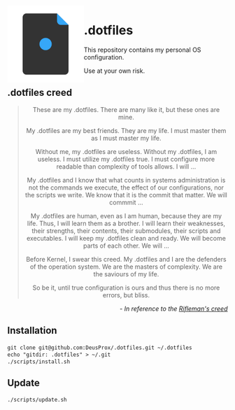 <img align="left" width="175" src=".assets/dotfile.svg" />

# **.dotfiles**

This repository contains my personal OS configuration.

Use at your own risk.

## **.dotfiles creed**

<blockquote style="text-align:center;">

These are my .dotfiles.
There are many like it, but these ones are mine.

My .dotfiles are my best friends. They are my life.
I must master them as I must master my life.

Without me, my .dotfiles are useless.
Without my .dotfiles, I am useless.
I must utilize my .dotfiles true.
I must configure more readable than complexity of tools allows.
I will ...

My .dotfiles and I know that what counts in systems administration is not the commands we execute, the effect of our configurations, nor the scripts we write.
We know that it is the commit that matter.
We will commmit ...

My .dotfiles are human, even as I am human, because they are my life.
Thus, I will learn them as a brother.
I will learn their weaknesses, their strengths, their contents, their submodules, their scripts and executables.
I will keep my .dotfiles clean and ready.
We will become parts of each other.
We will ...

Before Kernel, I swear this creed.
My .dotfiles and I are the defenders of the operation system.
We are the masters of complexity.
We are the saviours of my life.

So be it, until true configuration is ours and thus there is no more errors, but bliss.
</blockquote>

<p align="right">
  <i align="right"> - In reference to the <a href="https://en.wikipedia.org/wiki/Rifleman%27s_Creed#Current_text">Rifleman's creed</a></i>
</p>

## Installation

```shell
git clone git@github.com:DeusProx/.dotfiles.git ~/.dotfiles
echo "gitdir: .dotfiles" > ~/.git
./scripts/install.sh
```

## Update

```shell
./scripts/update.sh
```

